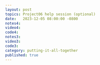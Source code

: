 ```yaml
---
layout: post
topics: Project06 help session (optional)
date:   2023-12-05 08:00:00 -0800
notes4: 
video4: 
code4: 
notes3: 
video3: 
code3: 
category: putting-it-all-together
published: true
---
```


